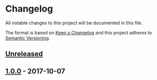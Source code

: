 # Changelog
All notable changes to this project will be documented in this file.

The format is based on [Keep a Changelog](http://keepachangelog.com/en/1.0.0/)
and this project adheres to [Semantic Versioning](http://semver.org/spec/v2.0.0.html).

## [Unreleased]

## [1.0.0] - 2017-10-07

[Unreleased]: https://github.com/archco/element-measurer/compare/v1.0.0...HEAD
[1.0.0]: https://github.com/archco/element-measurer/compare/e13504e...v1.0.0
